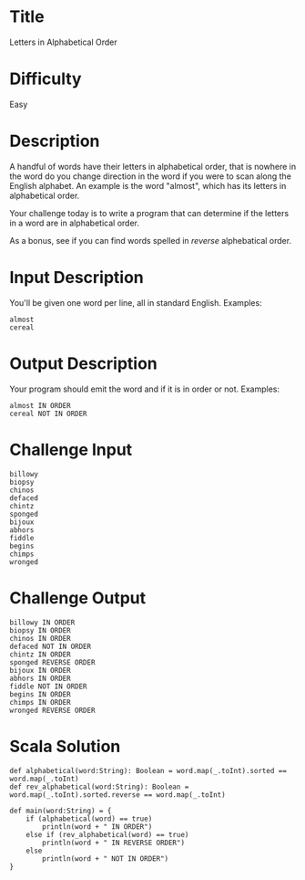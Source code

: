 # Title

Letters in Alphabetical Order

# Difficulty

Easy

# Description

A handful of words have their letters in alphabetical order, that is nowhere in the word do you change direction in the word if you were to scan along the English alphabet. An example is the word "almost", which has its letters in alphabetical order.

Your challenge today is to write a program that can determine if the letters in a word are in alphabetical order.

As a bonus, see if you can find words spelled in *reverse* alphebatical order. 

# Input Description

You'll be given one word per line, all in standard English. Examples:

	almost
	cereal

# Output Description

Your program should emit the word and if it is in order or not. Examples:

	almost IN ORDER
	cereal NOT IN ORDER

# Challenge Input

	billowy
	biopsy
	chinos
	defaced
	chintz
	sponged
	bijoux
	abhors
	fiddle
	begins
	chimps
	wronged

# Challenge Output

	billowy IN ORDER
	biopsy IN ORDER
	chinos IN ORDER
	defaced NOT IN ORDER
	chintz IN ORDER
	sponged REVERSE ORDER 
	bijoux IN ORDER
	abhors IN ORDER
	fiddle NOT IN ORDER
	begins IN ORDER
	chimps IN ORDER
	wronged REVERSE ORDER

# Scala Solution

    def alphabetical(word:String): Boolean = word.map(_.toInt).sorted == word.map(_.toInt)
    def rev_alphabetical(word:String): Boolean = word.map(_.toInt).sorted.reverse == word.map(_.toInt)

    def main(word:String) = {
        if (alphabetical(word) == true) 
            println(word + " IN ORDER")
        else if (rev_alphabetical(word) == true) 
            println(word + " IN REVERSE ORDER")        
        else
            println(word + " NOT IN ORDER")
    }